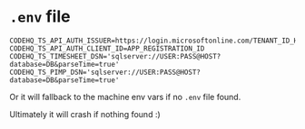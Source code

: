 # `.env` file

```
CODEHQ_TS_API_AUTH_ISSUER=https://login.microsoftonline.com/TENANT_ID_HERE/v2.0
CODEHQ_TS_API_AUTH_CLIENT_ID=APP_REGISTRATION_ID
CODEHQ_TS_TIMESHEET_DSN='sqlserver://USER:PASS@HOST?database=DB&parseTime=true'
CODEHQ_TS_PIMP_DSN='sqlserver://USER:PASS@HOST?database=DB&parseTime=true'
```

Or it will fallback to the machine env vars if no `.env` file found.

Ultimately it will crash if nothing found :)
